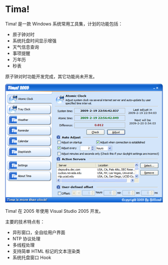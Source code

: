 # Tima!

Tima! 是一款 Windows 系统常用工具集，计划的功能包括：

+ 原子钟对时
+ 系统托盘时间显示增强
+ 天气信息查询
+ 事项提醒
+ 万年历
+ 秒表

原子钟对时功能开发完成，其它功能尚未开发。

![Tima! Preview](./preview/Tima.PNG)

Tima! 在 2005 年使用 Visual Studio 2005 开发。

主要的技术特点有：

+ 异形窗口，全自绘用户界面
+ NTP 协议处理
+ 多线程处理
+ 支持简单 HTML 标记的文本渲染类
+ 系统托盘窗口 Hook
